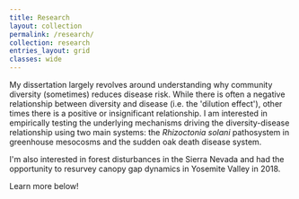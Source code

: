 ```yaml
---
title: Research
layout: collection
permalink: /research/
collection: research
entries_layout: grid
classes: wide
---
```


My dissertation largely revolves around understanding why community diversity (sometimes) reduces disease risk. While there is often a negative relationship between diversity and disease (i.e. the 'dilution effect'), other times there is a positive or insignificant relationship. I am interested in empirically testing the underlying mechanisms driving the diversity-disease relationship using two main systems: the *Rhizoctonia solani* pathosystem in greenhouse mesocosms and the sudden oak death disease system.  

I'm also interested in forest disturbances in the Sierra Nevada and had the opportunity to resurvey canopy gap dynamics in Yosemite Valley in 2018.  

Learn more below!
